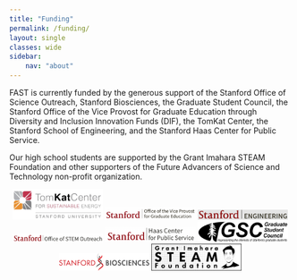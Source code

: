 ```yaml
---
title: "Funding"
permalink: /funding/
layout: single
classes: wide
sidebar:
    nav: "about"
---
```


FAST is currently funded by the generous support of
the Stanford Office of Science Outreach,
Stanford Biosciences,
the Graduate Student Council,
the Stanford Office of the Vice Provost for Graduate Education through Diversity and Inclusion Innovation Funds (DIF),
the TomKat Center,
the Stanford School of Engineering,
and the Stanford Haas Center for Public Service.

Our high school students are supported by
the Grant Imahara STEAM Foundation 
and other supporters of the Future Advancers of Science and Technology non-profit organization.

<p align="center">
    <img src="/assets/images/funding_logos/TomKat.jpeg" width="32%" />
    <img src="/assets/images/funding_logos/StanfordVPGE.png" width="32%" />
    <img src="/assets/images/funding_logos/StanfordSoE.png" width="32%" />
    <img src="/assets/images/funding_logos/StanfordOfficeofSTEMOutreach.png" width="32%" />
    <img src="/assets/images/funding_logos/StanfordHaas.png" width="32%" />
    <img src="/assets/images/funding_logos/StanfordGraduateStudentCouncil.png" width="32%" />
    <img src="/assets/images/funding_logos/StanfordBiosciences.png" width="32%" />
    <img src="/assets/images/funding_logos/GrantImaharaSTEAMFoundation.png" width="32%" />
</p>
